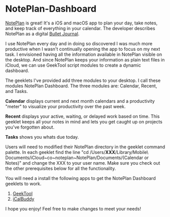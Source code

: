 # NotePlan-Dashboard

[NotePlan](https://noteplan.co) is great! It's a iOS and macOS app to plan your day, take notes, and keep track of everything in your calendar. The developer describes NotePlan as a digital [Bullet Journal](https://www.bulletjournal.com). 

I use NotePlan every day and in doing so discovered I was much more productive when I wasn't continually opening the app to focus on my next task. I envisioned having all the information available in NotePlan visible on the desktop. And since NotePlan keeps your information as plain text files in iCloud, we can use GeekTool script modules to create a dynamic dashboard.

The geeklets I've provided add three modules to your desktop. I call these modules NotePlan Dashboard. The three modules are: Calendar, Recent, and Tasks.

**Calendar** displays current and next month calendars and a productivity "meter" to visualize your productivity over the past week.

**Recent** displays your active, waiting, or delayed work based on time. This geeklet keeps all your notes in mind and lets you get caught up on projects you've forgotten about.

**Tasks** shows you whats due today.

Users will need to modified their NotePlan directory in the geeklet command palette. In each geeklet find the line "cd /Users/**XXX**/Library/Mobile\ Documents/iCloud\~co\~noteplan\~NotePlan/Documents/(Calendar or Notes)" and change the XXX to your user name. Make sure you check out the other prerequisites below for all the functionality.

You will need a install the following apps to get the NotePlan Dashboard geeklets to work.
1. [GeekTool](https://www.tynsoe.org/v2/geektool/)
2. [iCalBuddy](https://hasseg.org/icalBuddy/)

I hope you enjoy! Feel free to make changes to meet your needs!

